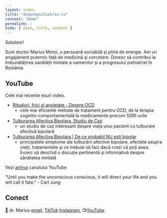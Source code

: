 ```yaml
---
layout: index
title: "desprepsihiatrie.ro"
context: "Home"
permalink: /
hide: [ date, title, context ]
---
```


<em>Salutare!</em><br>

Sunt doctor Marius Motoi, o persoană sociabilă și plină de energie. Am un angajament puternic față de medicină și cercetare. Doresc să contribui la îmbunătățirea sanătății mintale a oamenilor și a progresului psihiatriei în România.


## YouTube

Cele mai recente esuri video. 

- [Ritualuri, frici și anxietate - Despre OCD](https://www.youtube.com/watch?v=_gk4FZCPOFA&)
    - cele mai eficiente metode de tratament pentru OCD, de la terapia cognitiv-comportamentală la medicamente precum SSRI-urile
- [Tulburarea Afectiva Bipolara, Studiu de Caz](https://youtu.be/rQNGNpeF9DM)
    - un studiu de caz interesant despre viața unui pacient cu tulburare afectivă bipolară
- [Tulburarea Afectiva Bipolara | De ce probabil NU esti bipolar](https://youtu.be/nq0-Dgd2_FE)
    - principalele simptome ale tulburării afective bipolare, efectele asupra vieții, tratamentele și ce trebuie să faci dacă crezi că poți avea. Încerc să deschid o discuție pertinentă și informativă despre sănătatea mintală

Vezi [arhiva](/youtube) canalului YouTube

>
"Until you make the unconscious
conscious, it will direct your life
and you will call it fate." - Carl Jung

## Conect

👋   dr. Marius [email](mailto:desprepsihiatrie1@gmail.com), [TikTok](http://tiktok.com/@desprepsihiatrie.ro) [Instagram](https://www.instagram.com/desprepsihiatrie/), 📺[YouTube](https://www.youtube.com/@DesprePsihiatrie)

<style>
    .sidenote-number, .sidenote::before {
        visibility: hidden !important;
        pointer-events: none;
    }
</style>
